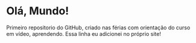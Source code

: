 # Olá, Mundo!
 Primeiro repositorio do GitHub, criado nas férias com orientação do curso em vídeo, aprendendo.
 Essa linha eu adicionei no próprio site! 
